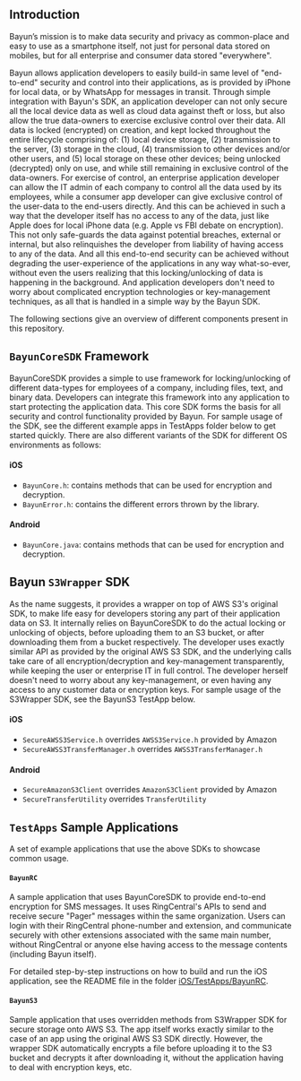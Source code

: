 ## Introduction

Bayun’s mission is to make data security and privacy as common-place and easy to use as a smartphone itself, not just for personal data stored on mobiles, but for all enterprise and consumer data stored "everywhere". 

Bayun allows application developers to easily build-in same level of "end-to-end" security and control into their applications, as is provided by iPhone for local data, or by WhatsApp for messages in transit. Through simple integration with Bayun's SDK, an application developer can not only secure all the local device data as well as cloud data against theft or loss, but also allow the true data-owners to exercise exclusive control over their data. All data is locked (encrypted) on creation, and kept locked throughout the entire lifecycle comprising of: (1) local device storage, (2) transmission to the server, (3) storage in the cloud, (4) transmission to other devices and/or other users, and (5) local storage on these other devices; being unlocked (decrypted) only on use, and while still remaining in exclusive control of the data-owners. For exercise of control, an enterprise application developer can allow the IT admin of each company to control all the data used by its employees, while a consumer app developer can give exclusive control of the user-data to the end-users directly. And this can be achieved in such a way that the developer itself has no access to any of the data, just like Apple does for local iPhone data (e.g. Apple vs FBI debate on encryption). This not only safe-guards the data against potential breaches, external or internal, but also relinquishes the developer from liability of having access to any of the data. And all this end-to-end security can be achieved without degrading the user-experience of the applications in any way what-so-ever, without even the users realizing that this locking/unlocking of data is happening in the background. And application developers don't need to worry about complicated encryption technologies or key-management techniques, as all that is handled in a simple way by the Bayun SDK.

The following sections give an overview of different components present in this repository.

## `BayunCoreSDK` Framework

BayunCoreSDK provides a simple to use framework for locking/unlocking of different data-types for employees of a company, including files, text, and binary data. Developers can integrate this framework into any application to start protecting the application data. This core SDK forms the basis for all security and control functionality provided by Bayun. For sample usage of the SDK, see the different example apps in TestApps folder below to get started quickly. There are also different variants of the SDK for different OS environments as follows: 

#### iOS

- `BayunCore.h`: contains methods that can be used for encryption and decryption.
- `BayunError.h`: contains the different errors thrown by the library.


#### Android

- `BayunCore.java`: contains methods that can be used for encryption and decryption.


## Bayun `S3Wrapper` SDK

As the name suggests, it provides a wrapper on top of AWS S3's original SDK, to make life easy for developers storing any part of their application data on S3. It internally relies on BayunCoreSDK to do the actual locking or unlocking of objects, before uploading them to an S3 bucket, or after downloading them from a bucket respectively. The developer uses exactly similar API as provided by the original AWS S3 SDK, and the underlying calls take care of all encryption/decryption and key-management transparently, while keeping the user or enterprise IT in full control. The developer herself doesn't need to worry about any key-management, or even having any access to any customer data or encryption keys. For sample usage of the S3Wrapper SDK, see the BayunS3 TestApp below. 

#### iOS

- `SecureAWSS3Service.h` overrides `AWSS3Service.h` provided by Amazon
- `SecureAWSS3TransferManager.h` overrides `AWSS3TransferManager.h`

#### Android

- `SecureAmazonS3Client` overrides `AmazonS3Client` provided by Amazon
- `SecureTransferUtility` overrides `TransferUtility`

## `TestApps` Sample Applications

A set of example applications that use the above SDKs to showcase common usage.

#### `BayunRC`

A sample application that uses BayunCoreSDK to provide end-to-end encryption for SMS messages. It uses RingCentral's APIs to send and receive secure "Pager" messages within the same organization. Users can login with their RingCentral phone-number and extension, and communicate securely with other extensions associated with the same main number, without RingCentral or anyone else having access to the message contents (including Bayun itself).

For detailed step-by-step instructions on how to build and run the iOS application, see the README file in the folder [iOS/TestApps/BayunRC](iOS/TestApps/BayunRC).


#### `BayunS3`

Sample application that uses overridden methods from S3Wrapper SDK for secure storage onto AWS S3. The app itself works exactly similar to the case of an app using the original AWS S3 SDK directly. However, the wrapper SDK automatically encrypts a file before uploading it to the S3 bucket and decrypts it after downloading it, without the application having to deal with encryption keys, etc.

